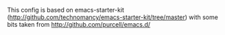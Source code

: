This config is based on emacs-starter-kit (<http://github.com/technomancy/emacs-starter-kit/tree/master>) with some bits taken from <http://github.com/purcell/emacs.d/>
